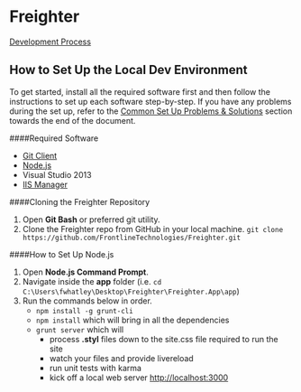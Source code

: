Freighter
================

[Development Process](/DevProcess.md) 



## How to Set Up the Local Dev Environment
To get started, install all the required software first and then follow the instructions to set up each software step-by-step. If you have any problems during the set up, refer to the [Common Set Up Problems & Solutions](####Common) section towards the end of the document.

####Required Software
* [Git Client](https://git-scm.com/downloads)
* [Node.js](http://nodejs.org/)
* Visual Studio 2013
* [IIS Manager](https://www.microsoft.com/en-us/download/details.aspx?id=2299)

####Cloning the Freighter Repository

1. Open **Git Bash** or preferred git utility.
2. Clone the Freighter repo from GitHub in your local machine.
	`git clone https://github.com/FrontlineTechnologies/Freighter.git`


####How to Set Up Node.js

1. Open **Node.js Command Prompt**.
2. Navigate inside the **app** folder (i.e. `cd C:\Users\fwhatley\Desktop\Freighter\Freighter.App\app`)
3. Run the commands below in order. 
	* `npm install -g grunt-cli`
	* `npm install` which will bring in all the dependencies 
	* `grunt server` which will
		* process **.styl** files down to the site.css file required to run the site 
        * watch your files and provide livereload
		* run unit tests with karma
		* kick off a local web server [http://localhost:3000](http://localhost:3000)